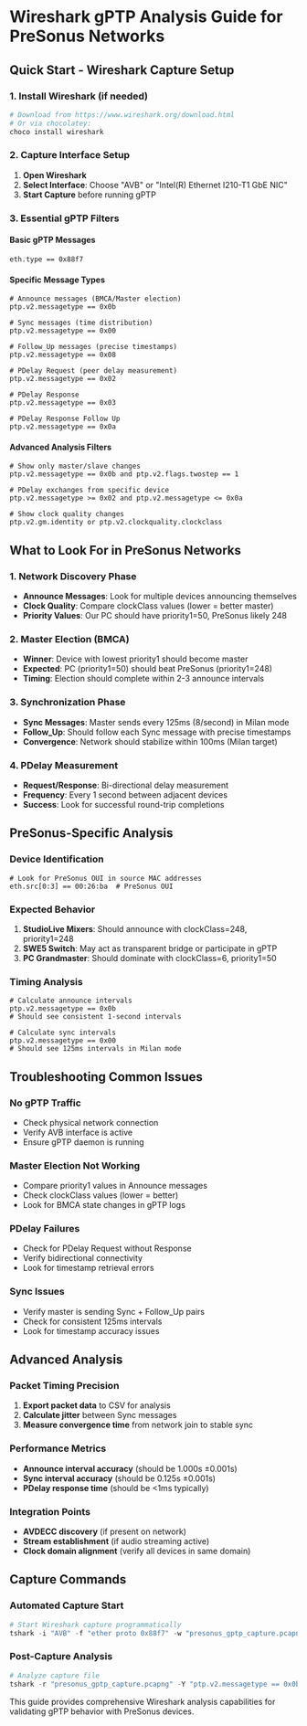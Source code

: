 # Wireshark gPTP Analysis Guide for PreSonus Networks

## Quick Start - Wireshark Capture Setup

### 1. Install Wireshark (if needed)
```powershell
# Download from https://www.wireshark.org/download.html
# Or via chocolatey:
choco install wireshark
```

### 2. Capture Interface Setup
1. **Open Wireshark**
2. **Select Interface**: Choose "AVB" or "Intel(R) Ethernet I210-T1 GbE NIC"
3. **Start Capture** before running gPTP

### 3. Essential gPTP Filters

#### Basic gPTP Messages
```
eth.type == 0x88f7
```

#### Specific Message Types
```
# Announce messages (BMCA/Master election)
ptp.v2.messagetype == 0x0b

# Sync messages (time distribution)
ptp.v2.messagetype == 0x00

# Follow_Up messages (precise timestamps)
ptp.v2.messagetype == 0x08

# PDelay Request (peer delay measurement)
ptp.v2.messagetype == 0x02

# PDelay Response
ptp.v2.messagetype == 0x03

# PDelay Response Follow Up
ptp.v2.messagetype == 0x0a
```

#### Advanced Analysis Filters
```
# Show only master/slave changes
ptp.v2.messagetype == 0x0b and ptp.v2.flags.twostep == 1

# PDelay exchanges from specific device
ptp.v2.messagetype >= 0x02 and ptp.v2.messagetype <= 0x0a

# Show clock quality changes
ptp.v2.gm.identity or ptp.v2.clockquality.clockclass
```

## What to Look For in PreSonus Networks

### 1. Network Discovery Phase
- **Announce Messages**: Look for multiple devices announcing themselves
- **Clock Quality**: Compare clockClass values (lower = better master)
- **Priority Values**: Our PC should have priority1=50, PreSonus likely 248

### 2. Master Election (BMCA)
- **Winner**: Device with lowest priority1 should become master
- **Expected**: PC (priority1=50) should beat PreSonus (priority1=248)
- **Timing**: Election should complete within 2-3 announce intervals

### 3. Synchronization Phase
- **Sync Messages**: Master sends every 125ms (8/second) in Milan mode
- **Follow_Up**: Should follow each Sync message with precise timestamps
- **Convergence**: Network should stabilize within 100ms (Milan target)

### 4. PDelay Measurement
- **Request/Response**: Bi-directional delay measurement
- **Frequency**: Every 1 second between adjacent devices
- **Success**: Look for successful round-trip completions

## PreSonus-Specific Analysis

### Device Identification
```
# Look for PreSonus OUI in source MAC addresses
eth.src[0:3] == 00:26:ba  # PreSonus OUI
```

### Expected Behavior
1. **StudioLive Mixers**: Should announce with clockClass=248, priority1=248
2. **SWE5 Switch**: May act as transparent bridge or participate in gPTP
3. **PC Grandmaster**: Should dominate with clockClass=6, priority1=50

### Timing Analysis
```
# Calculate announce intervals
ptp.v2.messagetype == 0x0b
# Should see consistent 1-second intervals

# Calculate sync intervals  
ptp.v2.messagetype == 0x00
# Should see 125ms intervals in Milan mode
```

## Troubleshooting Common Issues

### No gPTP Traffic
- Check physical network connection
- Verify AVB interface is active
- Ensure gPTP daemon is running

### Master Election Not Working
- Compare priority1 values in Announce messages
- Check clockClass values (lower = better)
- Look for BMCA state changes in gPTP logs

### PDelay Failures
- Check for PDelay Request without Response
- Verify bidirectional connectivity
- Look for timestamp retrieval errors

### Sync Issues
- Verify master is sending Sync + Follow_Up pairs
- Check for consistent 125ms intervals
- Look for timestamp accuracy issues

## Advanced Analysis

### Packet Timing Precision
1. **Export packet data** to CSV for analysis
2. **Calculate jitter** between Sync messages
3. **Measure convergence time** from network join to stable sync

### Performance Metrics
- **Announce interval accuracy** (should be 1.000s ±0.001s)
- **Sync interval accuracy** (should be 0.125s ±0.001s)
- **PDelay response time** (should be <1ms typically)

### Integration Points
- **AVDECC discovery** (if present on network)
- **Stream establishment** (if audio streaming active)
- **Clock domain alignment** (verify all devices in same domain)

## Capture Commands

### Automated Capture Start
```powershell
# Start Wireshark capture programmatically
tshark -i "AVB" -f "ether proto 0x88f7" -w "presonus_gptp_capture.pcapng"
```

### Post-Capture Analysis
```powershell
# Analyze capture file
tshark -r "presonus_gptp_capture.pcapng" -Y "ptp.v2.messagetype == 0x0b" -T fields -e frame.time -e eth.src -e ptp.v2.clockquality.clockclass
```

This guide provides comprehensive Wireshark analysis capabilities for validating gPTP behavior with PreSonus devices.
